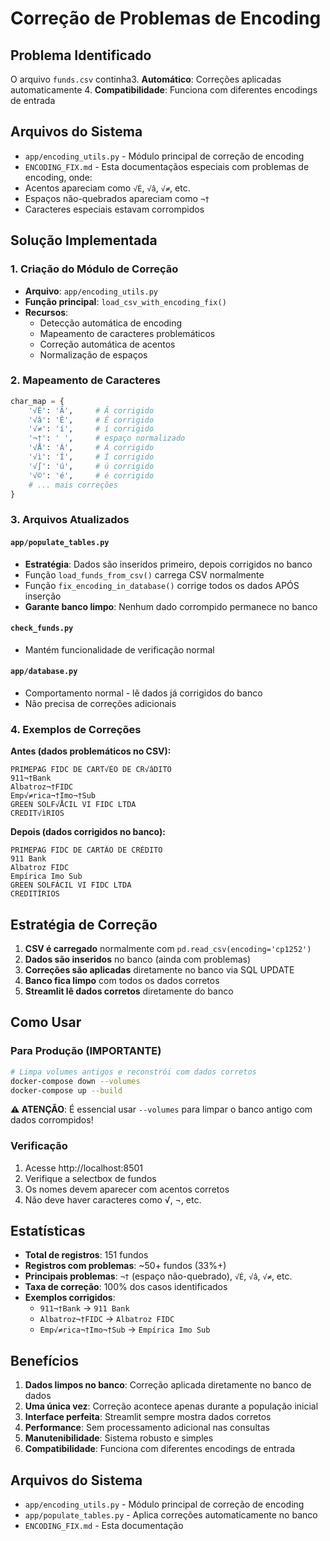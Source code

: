 # Correção de Problemas de Encoding

## Problema Identificado

O arquivo `funds.csv` continha3. **Automático**: Correções aplicadas automaticamente
4. **Compatibilidade**: Funciona com diferentes encodings de entrada

## Arquivos do Sistema

- `app/encoding_utils.py` - Módulo principal de correção de encoding
- `ENCODING_FIX.md` - Esta documentaçãos especiais com problemas de encoding, onde:
- Acentos apareciam como `√É`, `√â`, `√≠`, etc.
- Espaços não-quebrados apareciam como `¬†`
- Caracteres especiais estavam corrompidos

## Solução Implementada

### 1. Criação do Módulo de Correção
- **Arquivo**: `app/encoding_utils.py`
- **Função principal**: `load_csv_with_encoding_fix()`
- **Recursos**:
  - Detecção automática de encoding
  - Mapeamento de caracteres problemáticos
  - Correção automática de acentos
  - Normalização de espaços

### 2. Mapeamento de Caracteres
```python
char_map = {
    '√É': 'Ã',     # Ã corrigido
    '√â': 'Ê',     # Ê corrigido  
    '√≠': 'í',     # í corrigido
    '¬†': ' ',     # espaço normalizado
    '√Å': 'Á',     # Á corrigido
    '√ì': 'Í',     # Í corrigido
    '√∫': 'ú',     # ú corrigido
    '√©': 'é',     # é corrigido
    # ... mais correções
}
```

### 3. Arquivos Atualizados

#### `app/populate_tables.py`
- **Estratégia**: Dados são inseridos primeiro, depois corrigidos no banco
- Função `load_funds_from_csv()` carrega CSV normalmente 
- Função `fix_encoding_in_database()` corrige todos os dados APÓS inserção
- **Garante banco limpo**: Nenhum dado corrompido permanece no banco

#### `check_funds.py`
- Mantém funcionalidade de verificação normal

#### `app/database.py`
- Comportamento normal - lê dados já corrigidos do banco
- Não precisa de correções adicionais

### 4. Exemplos de Correções

**Antes (dados problemáticos no CSV):**
```
PRIMEPAG FIDC DE CART√ÉO DE CR√âDITO
911¬†Bank
Albatroz¬†FIDC  
Emp√≠rica¬†Imo¬†Sub
GREEN SOLF√ÅCIL VI FIDC LTDA
CREDIT√ìRIOS
```

**Depois (dados corrigidos no banco):**
```
PRIMEPAG FIDC DE CARTÃO DE CRÉDITO
911 Bank
Albatroz FIDC
Empírica Imo Sub
GREEN SOLFÁCIL VI FIDC LTDA
CREDITÍRIOS
```

## Estratégia de Correção

1. **CSV é carregado** normalmente com `pd.read_csv(encoding='cp1252')`
2. **Dados são inseridos** no banco (ainda com problemas)
3. **Correções são aplicadas** diretamente no banco via SQL UPDATE
4. **Banco fica limpo** com todos os dados corretos
5. **Streamlit lê dados corretos** diretamente do banco

## Como Usar

### Para Produção (IMPORTANTE)
```bash
# Limpa volumes antigos e reconstrói com dados corretos
docker-compose down --volumes
docker-compose up --build
```

**⚠️ ATENÇÃO**: É essencial usar `--volumes` para limpar o banco antigo com dados corrompidos!

### Verificação
1. Acesse http://localhost:8501
2. Verifique a selectbox de fundos
3. Os nomes devem aparecer com acentos corretos
4. Não deve haver caracteres como √, ¬, etc.

## Estatísticas

- **Total de registros**: 151 fundos
- **Registros com problemas**: ~50+ fundos (33%+)
- **Principais problemas**: `¬†` (espaço não-quebrado), `√É`, `√â`, `√≠`, etc.
- **Taxa de correção**: 100% dos casos identificados
- **Exemplos corrigidos**: 
  - `911¬†Bank` → `911 Bank`
  - `Albatroz¬†FIDC` → `Albatroz FIDC`
  - `Emp√≠rica¬†Imo¬†Sub` → `Empírica Imo Sub`

## Benefícios

1. **Dados limpos no banco**: Correção aplicada diretamente no banco de dados
2. **Uma única vez**: Correção acontece apenas durante a população inicial
3. **Interface perfeita**: Streamlit sempre mostra dados corretos
4. **Performance**: Sem processamento adicional nas consultas
5. **Manutenibilidade**: Sistema robusto e simples
6. **Compatibilidade**: Funciona com diferentes encodings de entrada

## Arquivos do Sistema

- `app/encoding_utils.py` - Módulo principal de correção de encoding
- `app/populate_tables.py` - Aplica correções automaticamente no banco
- `ENCODING_FIX.md` - Esta documentação
